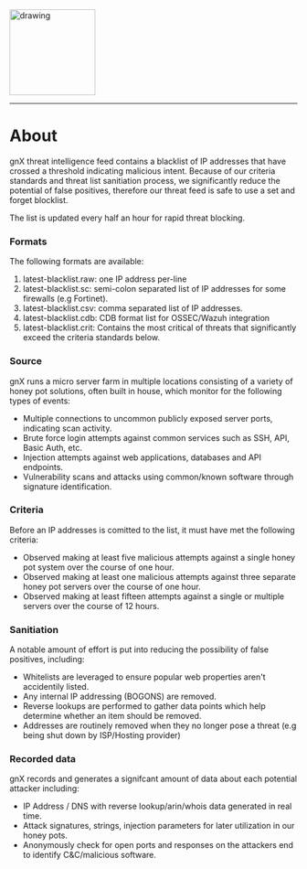 <img src="https://gnxsecurity.com/gnx-logo.jpg" alt="drawing" width="150"/>

***

# About
gnX threat intelligence feed contains a blacklist of IP addresses that have crossed a threshold indicating malicious intent.  Because of our criteria standards and threat list sanitiation process, we significantly reduce the potential of false positives, therefore our threat feed is safe to use a set and forget blocklist.

The list is updated every half an hour for rapid threat blocking. 

### Formats
The following formats are available:

1. latest-blacklist.raw:  one IP address per-line
2. latest-blacklist.sc:  semi-colon separated list of IP addresses for some firewalls (e.g Fortinet).
3. latest-blacklist.csv:  comma separated list of IP addresses.
4. latest-blacklist.cdb:  CDB format list for OSSEC/Wazuh integration
5. latest-blacklist.crit:  Contains the most critical of threats that significantly exceed the criteria standards below.

### Source
gnX runs a micro server farm in multiple locations consisting of a variety of honey pot solutions, often built in house, which monitor for the following types of events:

- Multiple connections to uncommon publicly exposed server ports, indicating scan activity.
- Brute force login attempts against common services such as SSH, API, Basic Auth, etc.
- Injection attempts against web applications, databases and API endpoints.
- Vulnerability scans and attacks using common/known software through signature identification.

### Criteria
Before an IP addresses is comitted to the list, it must have met the following criteria:

- Observed making at least five malicious attempts against a single honey pot system over the course of one hour.
- Observed making at least one malicious attempts against three separate honey pot servers over the course of one hour.
- Observed making at least fifteen attempts against a single or multiple servers over the course of 12 hours.

### Sanitiation
A notable amount of effort is put into reducing the possibility of false positives, including:

- Whitelists are leveraged to ensure popular web properties aren't accidentily listed.
- Any internal IP addressing (BOGONS) are removed.
- Reverse lookups are performed to gather data points which help determine whether an item should be removed.
- Addresses are routinely removed when they no longer pose a threat (e.g being shut down by ISP/Hosting provider)

### Recorded data
gnX records and generates a signifcant amount of data about each potential attacker including:

- IP Address / DNS with reverse lookup/arin/whois data generated in real time.
- Attack signatures, strings, injection parameters for later utilization in our honey pots.
- Anonymously check for open ports and responses on the attackers end to identify C&C/malicious software.
